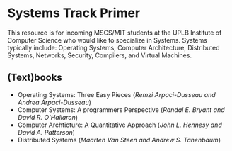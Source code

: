 # Systems Track Primer

This resource is for incoming MSCS/MIT students at the UPLB Institute of Computer Science who would like to specialize in Systems. Systems typically include: Operating Systems, Computer Architecture, Distributed Systems, Networks, Security, Compilers, and Virtual Machines.

## (Text)books  

* Operating Systems: Three Easy Pieces (*Remzi Arpaci-Dusseau and Andrea Arpaci-Dusseau*) 
* Computer Systems: A programmers Perspective (*Randal E. Bryant and David R. O'Hallaron*)
* Computer Archticture: A Quantitative Approach (*John L. Hennesy and David A. Patterson*)
* Distributed Systems (*Maarten Van Steen and Andrew S. Tanenbaum*) 

